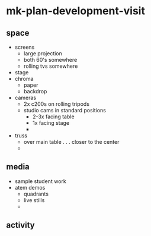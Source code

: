 # mk-plan-development-visit


## space

- screens
    - large projection
    - both 60's somewhere
    - rolling tvs somewhere
- stage
- chroma
    - paper
    - backdrop
- cameras
    - 2x c200s on rolling tripods
    - studio cams in standard positions
        - 2-3x facing table
        - 1x facing stage
        - 
- truss
    - over main table . . . closer to the center
    - 

## media

- sample student work
- atem demos
    - quadrants
    - live stills
    - 

## activity